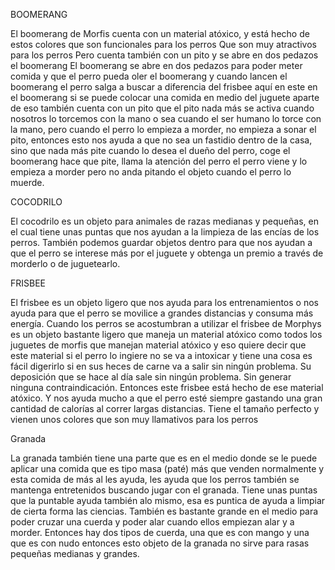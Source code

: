 BOOMERANG

 El boomerang de Morfis cuenta con un material atóxico, y está hecho de estos colores que son funcionales para los perros Que son muy atractivos para los perros Pero cuenta también con un pito y se abre en dos pedazos el boomerang El boomerang se abre en dos pedazos para poder meter comida y que el perro pueda oler el boomerang y cuando lancen el boomerang el perro salga a buscar a diferencia del frisbee aquí en este en el boomerang si se puede colocar una comida en medio del juguete aparte de eso también cuenta con un pito que el pito nada más se activa cuando nosotros lo torcemos con la mano o sea cuando el ser humano lo torce con la mano, pero cuando el perro lo empieza a morder, no empieza a sonar el pito, entonces esto nos ayuda a que no sea un fastidio dentro de la casa, sino que nada más pite cuando lo desea el dueño del perro, coge el boomerang hace que pite, llama la atención del perro el perro viene y lo empieza a morder pero no anda pitando el objeto cuando el perro lo muerde.

COCODRILO

 El cocodrilo es un objeto para animales de razas medianas y pequeñas, en el cual tiene unas puntas que nos ayudan a la limpieza de las encías de los perros. También podemos guardar objetos dentro para que nos ayudan a que el perro se interese más por el juguete y obtenga un premio a través de morderlo o de juguetearlo.

FRISBEE

El frisbee es un objeto ligero que nos ayuda para los entrenamientos o nos ayuda para que el perro se movilice a grandes distancias y consuma más energía. Cuando los perros se acostumbran a utilizar el frisbee de Morphys es un objeto bastante ligero que maneja un material atóxico como todos los juguetes de morfis que manejan material atóxico y eso quiere decir que este material si el perro lo ingiere no se va a intoxicar y tiene una cosa es fácil digerirlo si en sus heces de carne va a salir sin ningún problema. Su deposición que se hace al día sale sin ningún problema. Sin generar ninguna contraindicación. Entonces este frisbee está hecho de ese material atóxico. Y nos ayuda mucho a que el perro esté siempre gastando una gran cantidad de calorías al correr largas distancias. Tiene el tamaño perfecto y vienen unos colores que son muy llamativos para los perros


Granada

La granada también tiene una parte que es en el medio donde se le puede aplicar una comida que es tipo masa (paté) más que venden normalmente y esta comida de más al les ayuda, les ayuda que los perros también se mantenga entretenidos buscando jugar con el granada. Tiene unas puntas que la puntable ayuda también alo mismo, esa es puntica de ayuda a limpiar de cierta forma las ciencias. También es bastante grande en el medio para poder cruzar una cuerda y poder alar cuando ellos empiezan alar y a morder. Entonces hay dos tipos de cuerda, una que es con mango y una que es con nudo entonces esto objeto de la granada no sirve para rasas pequeñas medianas y grandes.


